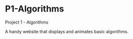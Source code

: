 # P1-Algorithms
Project 1 - Algorithms

A handy website that displays and animates basic algorithms.
